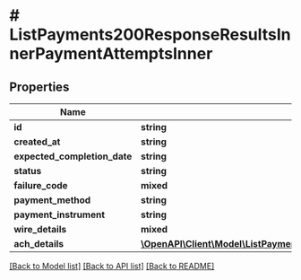 # # ListPayments200ResponseResultsInnerPaymentAttemptsInner

## Properties

Name | Type | Description | Notes
------------ | ------------- | ------------- | -------------
**id** | **string** |  | [optional]
**created_at** | **string** |  | [optional]
**expected_completion_date** | **string** |  | [optional]
**status** | **string** |  | [optional]
**failure_code** | **mixed** |  | [optional]
**payment_method** | **string** |  | [optional]
**payment_instrument** | **string** |  | [optional]
**wire_details** | **mixed** |  | [optional]
**ach_details** | [**\OpenAPI\Client\Model\ListPayments200ResponseResultsInnerPaymentAttemptsInnerAchDetails**](ListPayments200ResponseResultsInnerPaymentAttemptsInnerAchDetails.md) |  | [optional]

[[Back to Model list]](../../README.md#models) [[Back to API list]](../../README.md#endpoints) [[Back to README]](../../README.md)
